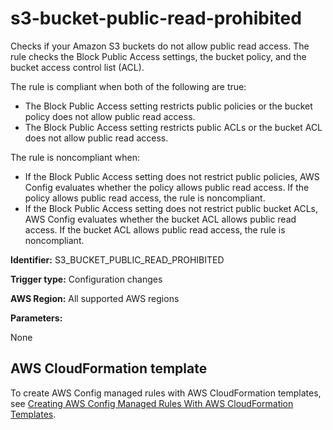 # s3\-bucket\-public\-read\-prohibited<a name="s3-bucket-public-read-prohibited"></a>

Checks if your Amazon S3 buckets do not allow public read access\. The rule checks the Block Public Access settings, the bucket policy, and the bucket access control list \(ACL\)\.

The rule is compliant when both of the following are true:
+ The Block Public Access setting restricts public policies or the bucket policy does not allow public read access\.
+ The Block Public Access setting restricts public ACLs or the bucket ACL does not allow public read access\.

The rule is noncompliant when:
+ If the Block Public Access setting does not restrict public policies, AWS Config evaluates whether the policy allows public read access\. If the policy allows public read access, the rule is noncompliant\.
+ If the Block Public Access setting does not restrict public bucket ACLs, AWS Config evaluates whether the bucket ACL allows public read access\. If the bucket ACL allows public read access, the rule is noncompliant\.

**Identifier:** S3\_BUCKET\_PUBLIC\_READ\_PROHIBITED

**Trigger type:** Configuration changes

**AWS Region:** All supported AWS regions

**Parameters:**

None  

## AWS CloudFormation template<a name="w29aac11c33c17b7d317c23"></a>

To create AWS Config managed rules with AWS CloudFormation templates, see [Creating AWS Config Managed Rules With AWS CloudFormation Templates](aws-config-managed-rules-cloudformation-templates.md)\.